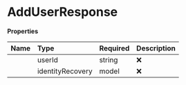 # AddUserResponse



**Properties**

| Name | Type | Required | Description |
| :-------- | :----------| :----------| :----------|
    | userId | string | ❌ |  |
    | identityRecovery | model | ❌ |  |




<!-- This file was generated by liblab | https://liblab.com/ -->